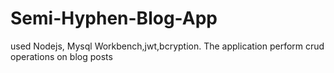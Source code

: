 # Semi-Hyphen-Blog-App
used Nodejs, Mysql Workbench,jwt,bcryption. The application perform crud operations on blog posts
